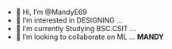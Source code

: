 - 👋 Hi, I’m @MandyE69
- 👀 I’m interested in DESIGNING ...
- 🌱 I’m currently Studying BSC.CSIT ...
- 💞️ I’m looking to collaborate on ML ...
<strong> MANDY </strong>

<!---
MandyE69/MandyE69 is a ✨ special ✨ repository because its `README.md` (this file) appears on your GitHub profile.
You can click the Preview link to take a look at your changes.
--->
